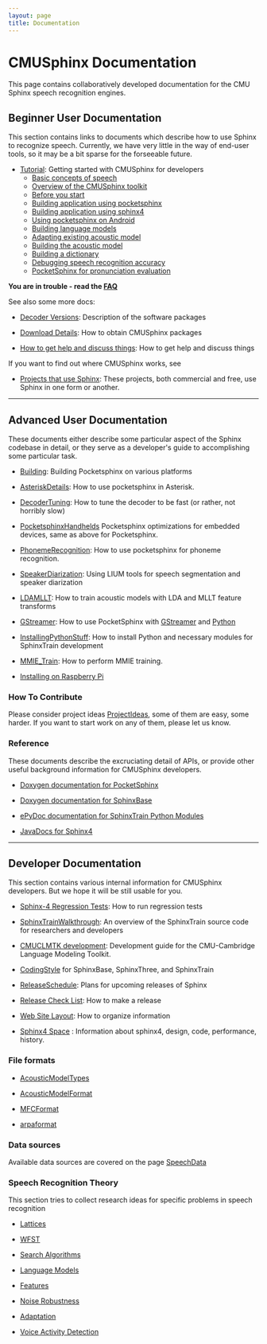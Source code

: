 ```yaml
---
layout: page 
title: Documentation
---
```

# CMUSphinx Documentation


This page contains collaboratively developed documentation for the CMU Sphinx 
speech recognition engines.

## Beginner User Documentation

This section contains links to documents which describe how to use Sphinx to 
recognize speech. 
Currently, we have very little in the way of end-user tools, so it may be a bit 
sparse for the 
forseeable future.


*  [Tutorial](Tutorial): Getting started with CMUSphinx for developers
     * [ Basic concepts of speech](tutorialconcepts )
     * [ Overview of the CMUSphinx toolkit](tutorialoverview )
     * [ Before you start](tutorialbeforestart )
     * [ Building application using pocketsphinx](tutorialpocketsphinx)
     * [ Building application using sphinx4](tutorialsphinx4)
     * [ Using pocketsphinx on Android](tutorialandroid )
     * [ Building language models](tutoriallm)
     * [ Adapting existing acoustic model](tutorialadapt )
     * [ Building the acoustic model](tutorialam )
     * [ Building a dictionary](tutorialdict)
     * [ Debugging speech recognition accuracy](tutorialtuning )
     * [ PocketSphinx for pronunciation 
evaluation](pocketsphinx_pronunciation_evaluation )

**You are in trouble - read the [FAQ](FAQ)**

See also some more docs:


*  [ Decoder Versions](versions ): Description of the software packages

*  [ Download Details](download ): How to obtain CMUSphinx packages

*  [ How to get help and discuss things](communicate ): How to get help and 
discuss things

If you want to find out where CMUSphinx works, see 


*  [Projects that use Sphinx](sphinxinaction): These projects, both commercial 
and free, use Sphinx in one form or another.

------------------------------------------------

## Advanced User Documentation

These documents either describe some particular aspect of the Sphinx codebase 
in detail, or they serve as a
developer's guide to accomplishing some particular task.


*  [Building](building): Building Pocketsphinx on various platforms

*  [AsteriskDetails](asteriskdetails): How to use pocketsphinx in Asterisk.

*  [DecoderTuning](decodertuning): How to tune the decoder to be fast (or 
rather, not horribly slow)

*  [PocketsphinxHandhelds](pocketsphinxhandhelds) Pocketsphinx optimizations 
for embedded devices, same as above for Pocketsphinx.

*  [PhonemeRecognition](phonemerecognition): How to use pocketsphinx for 
phoneme recognition.

*  [SpeakerDiarization](speakerdiarization): Using LIUM tools for speech 
segmentation and speaker diarization

*  [LDAMLLT](ldamllt): How to train acoustic models with LDA and MLLT feature 
transforms

*  [GStreamer](gstreamer): How to use PocketSphinx with 
[GStreamer](http://gstreamer.freedesktop.org/) and [Python](http://python.org)

*  [InstallingPythonStuff](installingpythonstuff): How to install Python and 
necessary modules for SphinxTrain development

*  [MMIE_Train](mmie_train): How to perform MMIE training.

*  [ Installing on Raspberry Pi](raspberrypi )


### How To Contribute

Please consider project ideas [ProjectIdeas](projectideas), some of them are 
easy, some harder. If you want to start work on any of them, please let us know.

### Reference

These documents describe the excruciating detail of APIs, or provide other 
useful background information for CMUSphinx developers.


*  [Doxygen documentation for 
PocketSphinx](http://cmusphinx.sourceforge.net/api/pocketsphinx/)

*  [Doxygen documentation for 
SphinxBase](http://cmusphinx.sourceforge.net/api/sphinxbase/)

*  [ePyDoc documentation for SphinxTrain Python 
Modules](http://cmusphinx.sourceforge.net/api/python/cmusphinx/)

*  [JavaDocs for 
Sphinx4](http://cmusphinx.sourceforge.net/sphinx4/javadoc/index.html)

------------------------------------------------

## Developer Documentation

This section contains various internal information for CMUSphinx developers. 
But we hope it will be still usable for you.


*  [Sphinx-4 Regression Tests](regressiontests): How to run regression tests

*  [SphinxTrainWalkthrough](sphinxtrainwalkthrough): An overview of the 
SphinxTrain source code for researchers and developers

*  [CMUCLMTK development](cmuclmtkdevelopment): Development guide for the 
CMU-Cambridge Language Modeling Toolkit.

*  [CodingStyle](codingstyle) for SphinxBase, SphinxThree, and SphinxTrain

*  [ReleaseSchedule](releaseschedule): Plans for upcoming releases of Sphinx

*  [ Release Check List](releaseprocess ): How to make a release

*  [ Web Site Layout](webresources ): How to organize information

*  [ Sphinx4 Space](sphinx4/webhome ) : Information about sphinx4, design, 
code, performance, history.

### File formats


*  [AcousticModelTypes](acousticmodeltypes)

*  [AcousticModelFormat](acousticmodelformat)

*  [MFCFormat](mfcformat)

*  [arpaformat](arpaformat)
### Data sources

Available data sources are covered on the page [SpeechData](speechdata)

### Speech Recognition Theory

This section tries to collect research ideas for specific problems in speech 
recognition


*  [ Lattices](asr/lattices )

*  [ WFST](asr/wfst )

*  [ Search Algorithms](asr/search )

*  [ Language Models](asr/languagemodels )

*  [ Features](asr/features )

*  [ Noise Robustness](asr/noise )

*  [ Adaptation](asr/adaptation )

*  [ Voice Activity Detection](asr/vad )
